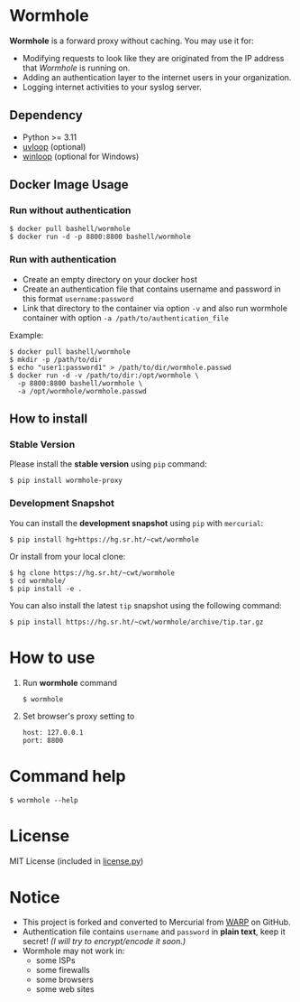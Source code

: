 # Wormhole

**Wormhole** is a forward proxy without caching. You may use it for:

-   Modifying requests to look like they are originated from the IP
    address that *Wormhole* is running on.
-   Adding an authentication layer to the internet users in your
    organization.
-   Logging internet activities to your syslog server.

## Dependency

-   Python \>= 3.11
-   [uvloop](https://github.com/MagicStack/uvloop) (optional)
-   [winloop](https://github.com/Vizonex/Winloop) (optional for Windows)

## Docker Image Usage

### Run without authentication

``` shell
$ docker pull bashell/wormhole
$ docker run -d -p 8800:8800 bashell/wormhole
```

### Run with authentication

-   Create an empty directory on your docker host
-   Create an authentication file that contains username and password in
    this format `username:password`
-   Link that directory to the container via option `-v` and also run
    wormhole container with option `-a /path/to/authentication_file`

Example:

``` shell
$ docker pull bashell/wormhole
$ mkdir -p /path/to/dir
$ echo "user1:password1" > /path/to/dir/wormhole.passwd
$ docker run -d -v /path/to/dir:/opt/wormhole \
  -p 8800:8800 bashell/wormhole \
  -a /opt/wormhole/wormhole.passwd
```

## How to install

### Stable Version

Please install the **stable version** using `pip` command:

``` shell
$ pip install wormhole-proxy
```

### Development Snapshot

You can install the **development snapshot** using `pip` with
`mercurial`:

``` shell
$ pip install hg+https://hg.sr.ht/~cwt/wormhole
```

Or install from your local clone:

``` shell
$ hg clone https://hg.sr.ht/~cwt/wormhole
$ cd wormhole/
$ pip install -e .
```

You can also install the latest `tip` snapshot using the following
command:

``` shell
$ pip install https://hg.sr.ht/~cwt/wormhole/archive/tip.tar.gz
```

# How to use

1.  Run **wormhole** command

    ``` shell
    $ wormhole
    ```

2.  Set browser\'s proxy setting to

    ``` shell
    host: 127.0.0.1
    port: 8800
    ```

# Command help

``` shell
$ wormhole --help
```

# License

MIT License (included in
[license.py](https://hg.sr.ht/~cwt/wormhole/raw/wormhole/license.py))

# Notice

-   This project is forked and converted to Mercurial from
    [WARP](https://github.com/devunt/warp) on GitHub.
-   Authentication file contains `username` and `password` in **plain
    text**, keep it secret! *(I will try to encrypt/encode it soon.)*
-   Wormhole may not work in:
    -   some ISPs
    -   some firewalls
    -   some browsers
    -   some web sites
